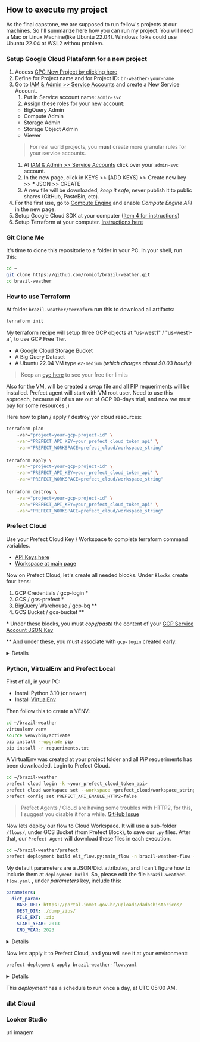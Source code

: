 ## How to execute my project
As the final capstone, we are supposed to run fellow's projects at our machines. So I'll summarize here how you can run my project. You will need a Mac or Linux Machine(like Ubuntu 22.04). Windows folks could use Ubuntu 22.04 at WSL2 withou problem.

### Setup Google Cloud Plataform for a new project
1. Access [GPC New Project by clicking here](https://console.cloud.google.com/projectcreate)
1. Define for Project name and for Project ID: `br-weather-your-name`
1. Go to [IAM & Admin >> Service Accounts](https://console.cloud.google.com/iam-admin/serviceaccounts) and create a New Service Account.
    1. Put in Service account name: `admin-svc`
    1. Assign these roles for your new account:
    - BigQuery Admin
    - Compute Admin
    - Storage Admin
    - Storage Object Admin
    - Viewer
    >For real world projects, you **must** create more granular rules for your service accounts.
    1. At [IAM & Admin >> Service Accounts](https://console.cloud.google.com/iam-admin/serviceaccounts) click over your `admin-svc` account.
    1. In the new page, click in KEYS >> [ADD KEYS] >> Create new key >> * JSON >> CREATE
    1. A new file will be downloaded, *keep it safe*, never publish it to public shares (GitHub, PasteBin, etc).
1. For the first use, go to [Compute Engine](https://console.cloud.google.com/compute) and enable *Compute Engine API* in the new page.
1. Setup Google Cloud SDK at your computer ([Item 4 for instructions](https://github.com/DataTalksClub/data-engineering-zoomcamp/blob/main/week_1_basics_n_setup/1_terraform_gcp/2_gcp_overview.md#initial-setup))
1. Setup Terraform at your computer. [Instructions here](https://github.com/DataTalksClub/data-engineering-zoomcamp/blob/main/week_1_basics_n_setup/1_terraform_gcp/1_terraform_overview.md)

### Git Clone Me
It's time to clone this repositorie to a folder in your PC.
In your shell, run this:
```bash
cd ~
git clone https://github.com/romiof/brazil-weather.git
cd brazil-weather
```

### How to use Terraform
At folder `brazil-weather/terraform` run this to download all artifacts:
```bash
terraform init
```
My terraform recipe will setup three GCP objects at "us-west1" / "us-west1-a", to use GCP Free Tier.
- A Google Cloud Storage Bucket
- A Big Query Dataset
- A Ubuntu 22.04 VM type `e2-medium` *(which charges about $0.03 hourly)*
> Keep an [eye here](https://cloud.google.com/free/docs/free-cloud-features#free-tier-usage-limits) to see your free tier limits

Also for the VM, will be created a swap file and all PIP requeriments will be installed. Prefect agent will start with VM root user.
Need to use this approach, because all of us are out of GCP 90-days trial, and now we must pay for some resources ;)

Here how to plan / apply / destroy yor cloud resources:
```bash
terraform plan 
    -var="project=your-gcp-project-id" \
    -var="PREFECT_API_KEY=your_prefect_cloud_token_api" \
    -var="PREFECT_WORKSPACE=prefect_cloud/workspace_string"

terraform apply \
    -var="project=your-gcp-project-id" \
    -var="PREFECT_API_KEY=your_prefect_cloud_token_api" \
    -var="PREFECT_WORKSPACE=prefect_cloud/workspace_string"

terraform destroy \
    -var="project=your-gcp-project-id" \
    -var="PREFECT_API_KEY=your_prefect_cloud_token_api" \
    -var="PREFECT_WORKSPACE=prefect_cloud/workspace_string"
```

### Prefect Cloud
Use your Prefect Cloud Key / Workspace to complete terraform command variables.
- [API Keys here](https://app.prefect.cloud/my/api-keys)
- [Workspace at main page](https://app.prefect.cloud/)

Now on Prefect Cloud, let's create all needed blocks.
Under `Blocks` create four itens:
1. GCP Credentials / gcp-login *
1. GCS / gcs-prefect *
1. BigQuery Warehouse / gcp-bq **
1. GCS Bucket / gcs-bucket **

\* Under these blocks, you must *copy/paste* the content of your [GCP Service Account JSON Key](README.md#setup-google-cloud-plataform-for-a-new-project)

\** And under these, you must associate with `gcp-login` created early.

<details>
![Prefect Blocks](/assets/prefect-cloud-blocks.png)
</details>

### Python, VirtualEnv and Prefect Local
First of all, in your PC:
- Install Python 3.10 (or newer) 
- Install [VirtualEnv](https://virtualenv.pypa.io/en/latest/)

Then follow this to create a VENV:

```bash
cd ~/brazil-weather
virtualenv venv
source venv/bin/activate
pip install --upgrade pip
pip install -r requeriments.txt
```
A VirtualEnv was created at your project folder and all PiP requeriments has been downloaded.
Login to Prefect Cloud.
```bash
cd ~/brazil-weather
prefect cloud login -k <your_prefect_cloud_token_api>
prefect cloud workspace set --workspace <prefect_cloud/workspace_string>
prefect config set PREFECT_API_ENABLE_HTTP2=false
```
> Prefect Agents / Cloud are having some troubles with HTTP2, for this, I suggest you disable it for a while. [GitHub Issue](https://github.com/PrefectHQ/prefect/issues/7442)

Now lets deploy our flow to Cloud Workspace.
It will use a sub-folder `/flows/`, under GCS Bucket (from Prefect Block), to save our `.py` files.
After that, our `Prefect Agent` will download these files in each execution.

```bash
cd ~/brazil-weather/prefect
prefect deployment build elt_flow.py:main_flow -n brazil-weather-flow -sb gcs/gcs-prefect/flows -q default --cron "0 5 * * *" -o brazil-weather-flow.yaml
```
My default parameters are a JSON/Dict attributes, and I can't figure how to include them at `deployment build`.
So, please edit the file `brazil-weather-flow.yaml` , under *parameters* key, include this:
```yaml
parameters:
  dict_param:
    BASE_URL: https://portal.inmet.gov.br/uploads/dadoshistoricos/
    DEST_DIR: ./dump_zips/
    FILE_EXT: .zip
    START_YEAR: 2013
    END_YEAR: 2023
```

<details>
![Deployment Parameters](/assets/prefect-yaml.png)
</details>

Now lets apply it to Prefect Cloud, and you will see it at your environment:
```bash
prefect deployment apply brazil-weather-flow.yaml
```
<details>
![Prefect Cloud Deployment](/assets/prefect-cloud-deployment.png)
</details>

This *deployment* has a schedule to run once a day, at UTC 05:00 AM.


### dbt Cloud


### Looker Studio
url
imagem

